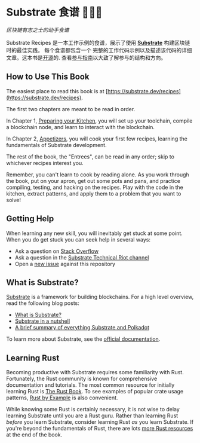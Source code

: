 # Substrate 食谱 🍴😋🍴

_区块链有志之士的动手食谱_

Substrate Recipes 是一本工作示例的食谱，展示了使用 **[Substrate](https://github.com/paritytech/substrate)** 构建区块链时的最佳实践。
每个食谱都包含一个
完整的工作代码示例以及描述该代码的详细文章。这本书是[开源](https://github.com/substrate-developer-hub/recipes)的. 查看[参与指南](https://github.com/substrate-developer-hub/recipes/blob/master/CONTRIBUTING.md)以大致了解参与的结构和方向。

## How to Use This Book

The easiest place to read this book is at
[https://substrate.dev/recipes](https://substrate.dev/recipes).

The first two chapters are meant to be read in order.

In Chapter 1, [Preparing your Kitchen](./1-prepare-kitchen/index.md), you will set up your
toolchain, compile a blockchain node, and learn to interact with the blockchain.

In Chapter 2, [Appetizers](./2-appetizers/index.md), you will cook your first few recipes, learning
the fundamentals of Substrate development.

The rest of the book, the "Entrees", can be read in any order; skip to whichever recipes interest
you.

Remember, you can't learn to cook by reading alone. As you work through the book, put on your apron,
get out some pots and pans, and practice compiling, testing, and hacking on the recipes. Play with
the code in the kitchen, extract patterns, and apply them to a problem that you want to solve!

## Getting Help

When learning any new skill, you will inevitably get stuck at some point. When you do get stuck you
can seek help in several ways:

-   Ask a question on [Stack Overflow](https://stackoverflow.com/questions/tagged/substrate)
-   Ask a question in the
    [Substrate Technical Riot channel](https://riot.im/app/#/room/#substrate-technical:matrix.org)
-   Open a [new issue](https://github.com/substrate-developer-hub/recipes/issues/new) against this
    repository

## What is Substrate?

[Substrate](https://github.com/paritytech/substrate) is a framework for building blockchains. For a
high level overview, read the following blog posts:

-   [What is Substrate?](https://www.parity.io/what-is-substrate/)
-   [Substrate in a nutshell](https://www.parity.io/substrate-in-a-nutshell/)
-   [A brief summary of everything Substrate and Polkadot](https://www.parity.io/a-brief-summary-of-everything-substrate-polkadot/)

To learn more about Substrate, see the [official documentation](https://substrate.dev).

## Learning Rust

Becoming productive with Substrate requires some familiarity with Rust. Fortunately, the Rust
community is known for comprehensive documentation and tutorials. The most common resource for
initially learning Rust is [The Rust Book](https://doc.rust-lang.org/book/index.html). To see
examples of popular crate usage patterns,
[Rust by Example](https://doc.rust-lang.org/rust-by-example/index.html) is also convenient.

While knowing some Rust is certainly necessary, it is not wise to delay learning Substrate until you
are a Rust guru. Rather than learning Rust _before_ you learn Substrate, consider learning Rust _as_
you learn Substrate. If you're beyond the fundamentals of Rust, there are lots
[more Rust resources](./more-resources.md) at the end of the book.
